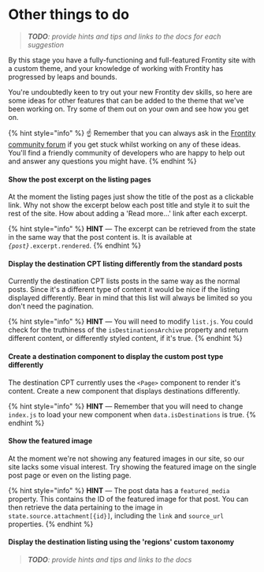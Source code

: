 # Other things to do

> _**TODO**: provide hints and tips and links to the docs for each suggestion_

By this stage you have a fully-functioning and full-featured Frontity site with a custom theme, and your knowledge of working with Frontity has progressed by leaps and bounds.

You're undoubtedly keen to try out your new Frontity dev skills, so here are some ideas for other features that can be added to the theme that we've been working on. Try some of them out on your own and see how you get on.

{% hint style="info" %}
☝️ Remember that you can always ask in the [Frontity community forum](https://community.frontity.org/) if you get stuck whilst working on any of these ideas. You'll find a friendly community of developers who are happy to help out and answer any questions you might have.
{% endhint %}

#### Show the post excerpt on the listing pages

At the moment the listing pages just show the title of the post as a clickable link. Why not show the excerpt below each post title and style it to suit the rest of the site. How about adding a 'Read more...' link after each excerpt.

{% hint style="info" %}
**HINT** &mdash; The excerpt can be retrieved from the state in the same way that the post content is. It is available at _`{post}`_`.excerpt.rendered`.
{% endhint %}

#### Display the destination CPT listing differently from the standard posts

Currently the destination CPT lists posts in the same way as the normal posts. Since it's a different type of content it would be nice if the listing displayed differently. Bear in mind that this list will always be limited so you don't need the pagination.

{% hint style="info" %}
**HINT** &mdash; You will need to modify `list.js`. You could check for the truthiness of the `isDestinationsArchive` property and return different content, or differently styled content, if it's true.
{% endhint %}

#### Create a destination component to display the custom post type differently

The destination CPT currently uses the `<Page>` component to render it's content. Create a new component that displays destinations differently.

{% hint style="info" %}
**HINT** &mdash; Remember that you will need to change `index.js` to load your new component when `data.isDestinations` is true.
{% endhint %}

#### Show the featured image

At the moment we're not showing any featured images in our site, so our site lacks some visual interest. Try showing the featured image on the single post page or even on the listing page.

{% hint style="info" %}
**HINT** &mdash; The post data has a `featured_media` property. This contains the ID of the featured image for that post. You can then retrieve the data pertaining to the image in `state.source.attachment[{id}]`, including the `link` and `source_url` properties.
{% endhint %}

#### Display the destination listing using the 'regions' custom taxonomy

> _**TODO**: provide hints and tips and links to the docs_
